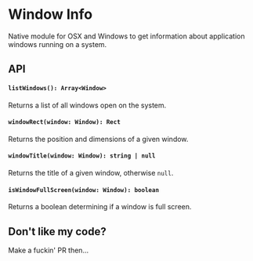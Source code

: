 # Window Info

Native module for OSX and Windows to get information about application windows running on a system.

## API

#### `listWindows(): Array<Window>`

Returns a list of all windows open on the system.

#### `windowRect(window: Window): Rect`

Returns the position and dimensions of a given window.

#### `windowTitle(window: Window): string | null`

Returns the title of a given window, otherwise `null`.

#### `isWindowFullScreen(window: Window): boolean`

Returns a boolean determining if a window is full screen.

## Don't like my code?

Make a fuckin' PR then...
